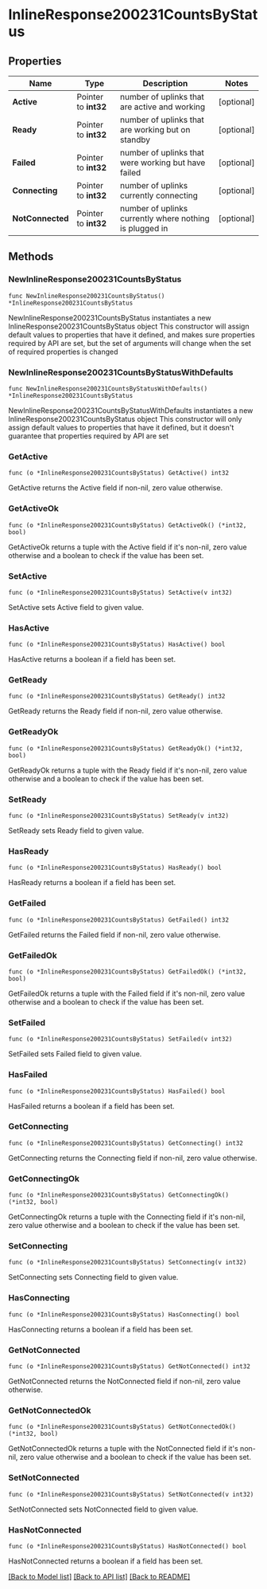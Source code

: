 # InlineResponse200231CountsByStatus

## Properties

Name | Type | Description | Notes
------------ | ------------- | ------------- | -------------
**Active** | Pointer to **int32** | number of uplinks that are active and working | [optional] 
**Ready** | Pointer to **int32** | number of uplinks that are working but on standby | [optional] 
**Failed** | Pointer to **int32** | number of uplinks that were working but have failed | [optional] 
**Connecting** | Pointer to **int32** | number of uplinks currently connecting | [optional] 
**NotConnected** | Pointer to **int32** | number of uplinks currently where nothing is plugged in | [optional] 

## Methods

### NewInlineResponse200231CountsByStatus

`func NewInlineResponse200231CountsByStatus() *InlineResponse200231CountsByStatus`

NewInlineResponse200231CountsByStatus instantiates a new InlineResponse200231CountsByStatus object
This constructor will assign default values to properties that have it defined,
and makes sure properties required by API are set, but the set of arguments
will change when the set of required properties is changed

### NewInlineResponse200231CountsByStatusWithDefaults

`func NewInlineResponse200231CountsByStatusWithDefaults() *InlineResponse200231CountsByStatus`

NewInlineResponse200231CountsByStatusWithDefaults instantiates a new InlineResponse200231CountsByStatus object
This constructor will only assign default values to properties that have it defined,
but it doesn't guarantee that properties required by API are set

### GetActive

`func (o *InlineResponse200231CountsByStatus) GetActive() int32`

GetActive returns the Active field if non-nil, zero value otherwise.

### GetActiveOk

`func (o *InlineResponse200231CountsByStatus) GetActiveOk() (*int32, bool)`

GetActiveOk returns a tuple with the Active field if it's non-nil, zero value otherwise
and a boolean to check if the value has been set.

### SetActive

`func (o *InlineResponse200231CountsByStatus) SetActive(v int32)`

SetActive sets Active field to given value.

### HasActive

`func (o *InlineResponse200231CountsByStatus) HasActive() bool`

HasActive returns a boolean if a field has been set.

### GetReady

`func (o *InlineResponse200231CountsByStatus) GetReady() int32`

GetReady returns the Ready field if non-nil, zero value otherwise.

### GetReadyOk

`func (o *InlineResponse200231CountsByStatus) GetReadyOk() (*int32, bool)`

GetReadyOk returns a tuple with the Ready field if it's non-nil, zero value otherwise
and a boolean to check if the value has been set.

### SetReady

`func (o *InlineResponse200231CountsByStatus) SetReady(v int32)`

SetReady sets Ready field to given value.

### HasReady

`func (o *InlineResponse200231CountsByStatus) HasReady() bool`

HasReady returns a boolean if a field has been set.

### GetFailed

`func (o *InlineResponse200231CountsByStatus) GetFailed() int32`

GetFailed returns the Failed field if non-nil, zero value otherwise.

### GetFailedOk

`func (o *InlineResponse200231CountsByStatus) GetFailedOk() (*int32, bool)`

GetFailedOk returns a tuple with the Failed field if it's non-nil, zero value otherwise
and a boolean to check if the value has been set.

### SetFailed

`func (o *InlineResponse200231CountsByStatus) SetFailed(v int32)`

SetFailed sets Failed field to given value.

### HasFailed

`func (o *InlineResponse200231CountsByStatus) HasFailed() bool`

HasFailed returns a boolean if a field has been set.

### GetConnecting

`func (o *InlineResponse200231CountsByStatus) GetConnecting() int32`

GetConnecting returns the Connecting field if non-nil, zero value otherwise.

### GetConnectingOk

`func (o *InlineResponse200231CountsByStatus) GetConnectingOk() (*int32, bool)`

GetConnectingOk returns a tuple with the Connecting field if it's non-nil, zero value otherwise
and a boolean to check if the value has been set.

### SetConnecting

`func (o *InlineResponse200231CountsByStatus) SetConnecting(v int32)`

SetConnecting sets Connecting field to given value.

### HasConnecting

`func (o *InlineResponse200231CountsByStatus) HasConnecting() bool`

HasConnecting returns a boolean if a field has been set.

### GetNotConnected

`func (o *InlineResponse200231CountsByStatus) GetNotConnected() int32`

GetNotConnected returns the NotConnected field if non-nil, zero value otherwise.

### GetNotConnectedOk

`func (o *InlineResponse200231CountsByStatus) GetNotConnectedOk() (*int32, bool)`

GetNotConnectedOk returns a tuple with the NotConnected field if it's non-nil, zero value otherwise
and a boolean to check if the value has been set.

### SetNotConnected

`func (o *InlineResponse200231CountsByStatus) SetNotConnected(v int32)`

SetNotConnected sets NotConnected field to given value.

### HasNotConnected

`func (o *InlineResponse200231CountsByStatus) HasNotConnected() bool`

HasNotConnected returns a boolean if a field has been set.


[[Back to Model list]](../README.md#documentation-for-models) [[Back to API list]](../README.md#documentation-for-api-endpoints) [[Back to README]](../README.md)


